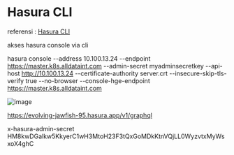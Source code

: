 # Hasura CLI

referensi : [Hasura CLI](https://hasura.io/docs/latest/hasura-cli/overview/)




akses hasura console via cli

hasura console --address 10.100.13.24 --endpoint https://master.k8s.alldataint.com --admin-secret myadminsecretkey --api-host http://10.100.13.24 --certificate-authority server.crt --insecure-skip-tls-verify true --no-browser --console-hge-endpoint https://master.k8s.alldataint.com

![image](https://github.com/user-attachments/assets/51779b78-061e-4909-ab06-54598a6c1b92)



https://evolving-jawfish-95.hasura.app/v1/graphql

x-hasura-admin-secret
HM8kwDGalkw5KkyerC1wH3MtoH23F3tQxGoMDkKtnVQjLL0WyzvtxMyWsxoX4ghC


